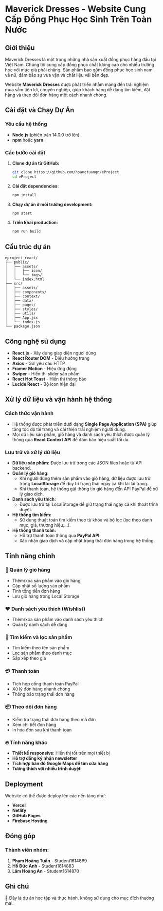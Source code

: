 # Maverick Dresses - Website Cung Cấp Đồng Phục Học Sinh Trên Toàn Nước

## Giới thiệu

Maverick Dresses là một trong những nhà sản xuất đồng phục hàng đầu tại Việt Nam. Chúng tôi cung cấp đồng phục chất lượng cao cho nhiều trường học với mức giá phải chăng. Sản phẩm bao gồm đồng phục học sinh nam và nữ, đảm bảo sự vừa vặn và chất liệu vải bền đẹp.

Website **Maverick Dresses** được phát triển nhằm mang đến trải nghiệm mua sắm tiện lợi, chuyên nghiệp, giúp khách hàng dễ dàng tìm kiếm, đặt hàng và theo dõi đơn hàng một cách nhanh chóng.

## Cài đặt và Chạy Dự Án

### Yêu cầu hệ thống

-   **Node.js** (phiên bản 14.0.0 trở lên)
-   **npm** hoặc **yarn**

### Các bước cài đặt

1. **Clone dự án từ GitHub:**
    ```sh
    git clone https://github.com/hoangtuanqn/eProject
    cd eProject
    ```
2. **Cài đặt dependencies:**
    ```sh
    npm install
    ```
3. **Chạy dự án ở môi trường development:**
    ```sh
    npm start
    ```
4. **Triển khai production:**
    ```sh
    npm run build
    ```

## Cấu trúc dự án

```
eproject_react/
├── public/
│   ├── assets/
│   │   ├── icon/
│   │   └── imgs/
│   └── index.html
├── src/
│   ├── assets/
│   ├── components/
│   ├── context/
│   ├── data/
│   ├── pages/
│   ├── styles/
│   ├── utils/
│   ├── App.jsx
│   └── index.js
└── package.json
```

## Công nghệ sử dụng

-   **React.js** - Xây dựng giao diện người dùng
-   **React Router DOM** - Điều hướng trang
-   **Axios** - Gửi yêu cầu HTTP
-   **Framer Motion** - Hiệu ứng động
-   **Swiper** - Hiển thị slider sản phẩm
-   **React Hot Toast** - Hiển thị thông báo
-   **Lucide React** - Bộ icon hiện đại

## Xử lý dữ liệu và vận hành hệ thống

### Cách thức vận hành

-   Hệ thống được phát triển dưới dạng **Single Page Application (SPA)** giúp tăng tốc độ tải trang và cải thiện trải nghiệm người dùng.
-   Mọi dữ liệu sản phẩm, giỏ hàng và danh sách yêu thích được quản lý thông qua **React Context API** để đảm bảo hiệu suất tối ưu.

### Lưu trữ và xử lý dữ liệu

-   **Dữ liệu sản phẩm:** Được lưu trữ trong các JSON files hoặc từ API backend.
-   **Quản lý giỏ hàng:**
    -   Khi người dùng thêm sản phẩm vào giỏ hàng, dữ liệu được lưu trữ trong **LocalStorage** để duy trì trạng thái ngay cả khi tải lại trang.
    -   Khi thanh toán, hệ thống gửi thông tin giỏ hàng đến API PayPal để xử lý giao dịch.
-   **Danh sách yêu thích:**
    -   Được lưu trữ tại LocalStorage để giữ trạng thái ngay cả khi thoát trình duyệt.
-   **Hệ thống tìm kiếm:**
    -   Sử dụng thuật toán tìm kiếm theo từ khóa và bộ lọc (lọc theo danh mục, giá, thương hiệu,...).
-   **Hệ thống thanh toán:**
    -   Hỗ trợ thanh toán thông qua **PayPal API**.
    -   Xác nhận giao dịch và cập nhật trạng thái đơn hàng trong hệ thống.

## Tính năng chính

### 🌟 Quản lý giỏ hàng

-   Thêm/xóa sản phẩm vào giỏ hàng
-   Cập nhật số lượng sản phẩm
-   Tính tổng tiền đơn hàng
-   Lưu giỏ hàng trong Local Storage

### ❤️ Danh sách yêu thích (Wishlist)

-   Thêm/xóa sản phẩm vào danh sách yêu thích
-   Quản lý danh sách dễ dàng

### 🔎 Tìm kiếm và lọc sản phẩm

-   Tìm kiếm theo tên sản phẩm
-   Lọc sản phẩm theo danh mục
-   Sắp xếp theo giá

### 💳 Thanh toán

-   Tích hợp cổng thanh toán PayPal
-   Xử lý đơn hàng nhanh chóng
-   Thông báo trạng thái đơn hàng

### 📦 Theo dõi đơn hàng

-   Kiểm tra trạng thái đơn hàng theo mã đơn
-   Xem chi tiết đơn hàng
-   In hóa đơn sau khi thanh toán

### 🔥 Tính năng khác

-   **Thiết kế responsive**: Hiển thị tốt trên mọi thiết bị
-   **Hỗ trợ đăng ký nhận newsletter**
-   **Tích hợp bản đồ Google Maps để tìm cửa hàng**
-   **Tương thích với nhiều trình duyệt**

## Deployment

Website có thể được deploy lên các nền tảng như:

-   **Vercel**
-   **Netlify**
-   **GitHub Pages**
-   **Firebase Hosting**

## Đóng góp

### Thành viên nhóm:

1. **Phạm Hoàng Tuấn** - Student1614869
2. **Hồ Đức Anh** - Student1614883
3. **Lâm Hoàng An** - Student1614870

## Ghi chú

📌 Đây là dự án học tập và thực hành, không sử dụng cho mục đích thương mại.
